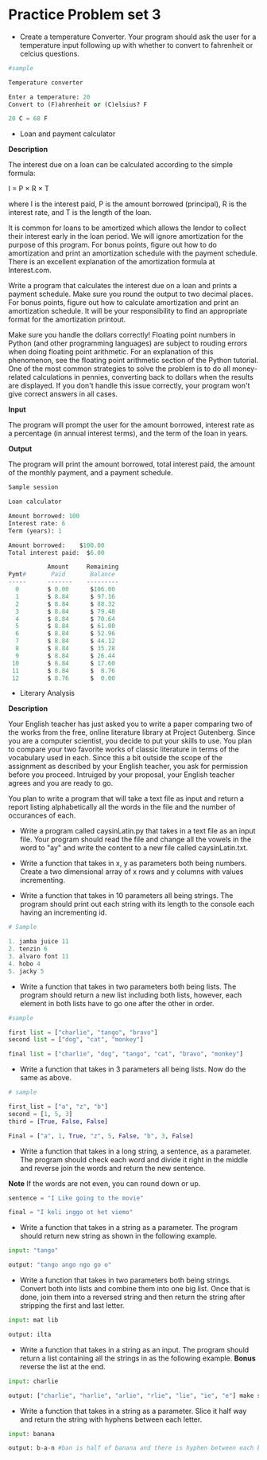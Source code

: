 
# Practice Problem set 3

* Create a temperature Converter. Your program should ask the user for a temperature input following up with whether to convert to fahrenheit or celcius questions. 

``` python
#sample

Temperature converter

Enter a temperature: 20
Convert to (F)ahrenheit or (C)elsius? F

20 C = 68 F

```

* Loan and payment calculator

**Description**

The interest due on a loan can be calculated according to the simple formula:

I = P × R × T

where I is the interest paid, P is the amount borrowed (principal), R is the interest rate, and T is the length of the loan.

It is common for loans to be amortized which allows the lendor to collect their interest early in the loan period. We will ignore amortization for the purpose of this program. For bonus points, figure out how to do amortization and print an amortization schedule with the payment schedule. There is an excellent explanation of the amortization formula at Interest.com.

Write a program that calculates the interest due on a loan and prints a payment schedule. Make sure you round the output to two decimal places. For bonus points, figure out how to calculate amortization and print an amortization schedule. It will be your responsibility to find an appropriate format for the amortization printout.

Make sure you handle the dollars correctly! Floating point numbers in Python (and other programming languages) are subject to rouding errors when doing floating point arithmetic. For an explanation of this phenomenon, see the floating point arithmetic section of the Python tutorial. One of the most common strategies to solve the problem is to do all money-related calculations in pennies, converting back to dollars when the results are displayed. If you don't handle this issue correctly, your program won't give correct answers in all cases.

**Input**

The program will prompt the user for the amount borrowed, interest rate as a percentage (in annual interest terms), and the term of the loan in years.

**Output**

The program will print the amount borrowed, total interest paid, the amount of the monthly payment, and a payment schedule.

``` python
Sample session

Loan calculator

Amount borrowed: 100
Interest rate: 6
Term (years): 1

Amount borrowed:    $100.00
Total interest paid:  $6.00

           Amount     Remaining
Pymt#       Paid       Balance
-----      -------    ---------
  0        $ 0.00      $106.00
  1        $ 8.84      $ 97.16
  2        $ 8.84      $ 88.32
  3        $ 8.84      $ 79.48
  4        $ 8.84      $ 70.64
  5        $ 8.84      $ 61.80
  6        $ 8.84      $ 52.96
  7        $ 8.84      $ 44.12
  8        $ 8.84      $ 35.28
  9        $ 8.84      $ 26.44
 10        $ 8.84      $ 17.60
 11        $ 8.84      $  8.76
 12        $ 8.76      $  0.00

```

* Literary Analysis

**Description**

  Your English teacher has just asked you to write a paper comparing two of the works from the free, online literature library at Project Gutenberg. Since you are a computer scientist, you decide to put your skills to use. You plan to compare your two favorite works of classic literature in terms of the vocabulary used in each. Since this a bit outside the scope of the assignment as described by your English teacher, you ask for permission before you proceed. Intruiged by your proposal, your English teacher agrees and you are ready to go.

  You plan to write a program that will take a text file as input and return a report listing alphabetically all the words in the file and the number of occurances of each.


* Write a program called caysinLatin.py that takes in a text file as an input file. Your program should read the file and change all the vowels in the word to "ay" and write the content to a new file called caysinLatin.txt. 

* Write a function that takes in x, y as parameters both being numbers. Create a two dimensional array of x rows and y columns with values incrementing. 

* Write a function that takes in 10 parameters all being strings. The program should print out each string with its length to the console each having an incrementing id. 

``` python
# Sample

1. jamba juice 11
2. tenzin 6
3. alvaro font 11
4. hobo 4
5. jacky 5
```

* Write a function that takes in two parameters both being lists. The program should return a new list including both lists, however, each element in both lists have to go one after the other in order. 

``` python
#sample

first list = ["charlie", "tango", "bravo"]
second list = ["dog", "cat", "monkey"]

final list = ["charlie", "dog", "tango", "cat", "bravo", "monkey"]

```

* Write a function that takes in 3 parameters all being lists. Now do the same as above. 

``` python
# sample

first_list = ["a", "z", "b"]
second = [1, 5, 3]
third = [True, False, False]

Final = ["a", 1, True, "z", 5, False, "b", 3, False]
```

* Write a function that takes in a long string, a sentence, as a parameter. The program should check each word and divide it right in the middle and reverse join the words and return the new sentence. 

**Note** If the words are not even, you can round down or up. 

``` python
sentence = "I Like going to the movie"

final = "I keli inggo ot het viemo"
```

* Write a function that takes in a string as a parameter. The program should return new string as shown in the following example.

``` python
input: "tango"

output: "tango ango ngo go o"

```

* Write a function that takes in two parameters both being strings. Convert both into lists and combine them into one big list. Once that is done, join them into a reversed string and then return the string after stripping the first and last letter.

``` python
input: mat lib

output: ilta

```

* Write a function that takes in a string as an input. The program should return a list containing all the strings in as the following example. 
**Bonus** reverse the list at the end.
``` python
input: charlie

output: ["charlie", "harlie", "arlie", "rlie", "lie", "ie", "e"] make sure to reverse this.

```

* Write a function that takes in a string as a parameter. Slice it half way and return the string with hyphens between each letter. 

``` python
input: banana

output: b-a-n #ban is half of banana and there is hyphen between each but not the last one

```













